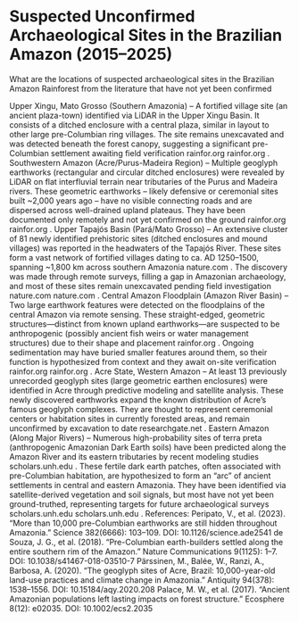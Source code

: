 # Suspected Unconfirmed Archaeological Sites in the Brazilian Amazon (2015–2025)

What are the locations of suspected archaeological sites in the Brazilian Amazon Rainforest from the literature that have not yet been confirmed


Upper Xingu, Mato Grosso (Southern Amazonia) – A fortified village site (an ancient plaza-town) identified via LiDAR in the Upper Xingu Basin. It consists of a ditched enclosure with a central plaza, similar in layout to other large pre-Columbian ring villages. The site remains unexcavated and was detected beneath the forest canopy, suggesting a significant pre-Columbian settlement awaiting field verification
rainfor.org
rainfor.org
. Southwestern Amazon (Acre/Purus-Madeira Region) – Multiple geoglyph earthworks (rectangular and circular ditched enclosures) were revealed by LiDAR on flat interfluvial terrain near tributaries of the Purus and Madeira rivers. These geometric earthworks – likely defensive or ceremonial sites built ~2,000 years ago – have no visible connecting roads and are dispersed across well-drained upland plateaus. They have been documented only remotely and not yet confirmed on the ground
rainfor.org
rainfor.org
. Upper Tapajós Basin (Pará/Mato Grosso) – An extensive cluster of 81 newly identified prehistoric sites (ditched enclosures and mound villages) was reported in the headwaters of the Tapajós River. These sites form a vast network of fortified villages dating to ca. AD 1250–1500, spanning ~1,800 km across southern Amazonia
nature.com
. The discovery was made through remote surveys, filling a gap in Amazonian archaeology, and most of these sites remain unexcavated pending field investigation
nature.com
nature.com
. Central Amazon Floodplain (Amazon River Basin) – Two large earthwork features were detected on the floodplains of the central Amazon via remote sensing. These straight-edged, geometric structures—distinct from known upland earthworks—are suspected to be anthropogenic (possibly ancient fish weirs or water management structures) due to their shape and placement
rainfor.org
. Ongoing sedimentation may have buried smaller features around them, so their function is hypothesized from context and they await on-site verification
rainfor.org
rainfor.org
. Acre State, Western Amazon – At least 13 previously unrecorded geoglyph sites (large geometric earthen enclosures) were identified in Acre through predictive modeling and satellite analysis. These newly discovered earthworks expand the known distribution of Acre’s famous geoglyph complexes. They are thought to represent ceremonial centers or habitation sites in currently forested areas, and remain unconfirmed by excavation to date
researchgate.net
. Eastern Amazon (Along Major Rivers) – Numerous high-probability sites of terra preta (anthropogenic Amazonian Dark Earth soils) have been predicted along the Amazon River and its eastern tributaries by recent modeling studies
scholars.unh.edu
. These fertile dark earth patches, often associated with pre-Columbian habitation, are hypothesized to form an “arc” of ancient settlements in central and eastern Amazonia. They have been identified via satellite-derived vegetation and soil signals, but most have not yet been ground-truthed, representing targets for future archaeological surveys
scholars.unh.edu
scholars.unh.edu
. References:
Peripato, V., et al. (2023). “More than 10,000 pre-Columbian earthworks are still hidden throughout Amazonia.” Science 382(6666): 103–109. DOI: 10.1126/science.ade2541
de Souza, J. G., et al. (2018). “Pre-Columbian earth-builders settled along the entire southern rim of the Amazon.” Nature Communications 9(1125): 1–7. DOI: 10.1038/s41467-018-03510-7
Pärssinen, M., Balée, W., Ranzi, A., Barbosa, A. (2020). “The geoglyph sites of Acre, Brazil: 10,000-year-old land-use practices and climate change in Amazonia.” Antiquity 94(378): 1538–1556. DOI: 10.15184/aqy.2020.208
Palace, M. W., et al. (2017). “Ancient Amazonian populations left lasting impacts on forest structure.” Ecosphere 8(12): e02035. DOI: 10.1002/ecs2.2035
